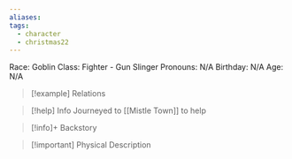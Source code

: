 ```yaml
---
aliases: 
tags:
  - character
  - christmas22
---
```

Race: Goblin
Class: Fighter - Gun Slinger
Pronouns: N/A
Birthday: N/A
Age: N/A

>[!example] Relations
> 

>[!help] Info
> Journeyed to [[Mistle Town]] to help
>

>[!info]+ Backstory
>

>[!important] Physical Description